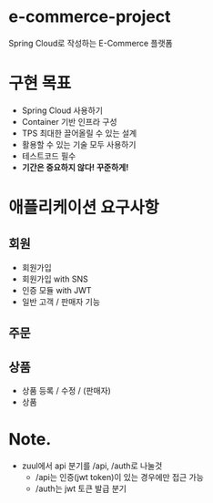 # e-commerce-project

Spring Cloud로 작성하는 E-Commerce 플랫폼

# 구현 목표


- Spring Cloud 사용하기
- Container 기반 인프라 구성
- TPS 최대한 끌어올릴 수 있는 설계
- 활용할 수 있는 기술 모두 사용하기
- 테스트코드 필수
- **기간은 중요하지 않다! 꾸준하게!**


# 애플리케이션 요구사항

## 회원
- 회원가입
- 회원가입 with SNS 
- 인증 모듈 with JWT
- 일반 고객 / 판매자 기능


## 주문



## 상품

- 상품 등록 / 수정 /  (판매자)
- 상품


# Note.

- zuul에서 api 분기를 /api, /auth로 나눌것
  - /api는 인증(jwt token)이 있는 경우에만 접근 가능
  - /auth는 jwt 토큰 발급 분기



